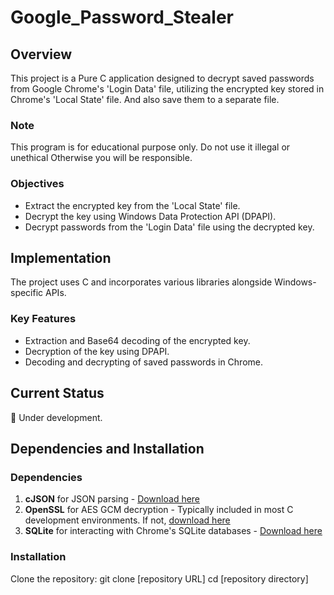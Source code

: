 # Google_Password_Stealer

## Overview
This project is a Pure C application designed to decrypt saved passwords from Google Chrome's 'Login Data' file, utilizing the encrypted key stored in Chrome's 'Local State' file. And also save them to a separate file.
### Note
This program is for educational purpose only. Do not use it illegal or unethical Otherwise you will be responsible.

### Objectives
- Extract the encrypted key from the 'Local State' file.
- Decrypt the key using Windows Data Protection API (DPAPI).
- Decrypt passwords from the 'Login Data' file using the decrypted key.

## Implementation
The project uses C and incorporates various libraries alongside Windows-specific APIs.

### Key Features
- Extraction and Base64 decoding of the encrypted key.
- Decryption of the key using DPAPI.
- Decoding and decrypting of saved passwords in Chrome.

## Current Status
🚧 Under development.

## Dependencies and Installation

### Dependencies
1. **cJSON** for JSON parsing - [Download here](https://github.com/DaveGamble/cJSON)
2. **OpenSSL** for AES GCM decryption - Typically included in most C development environments. If not, [download here](https://www.openssl.org/source/)
3. **SQLite** for interacting with Chrome's SQLite databases - [Download here](https://github.com/sqlite/sqlite)

### Installation
Clone the repository:
git clone [repository URL]
cd [repository directory]
